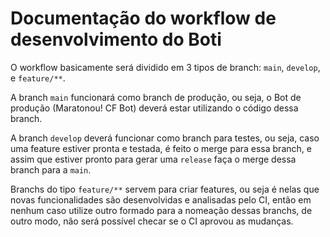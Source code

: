 # Documentação do workflow de desenvolvimento do Boti

O workflow basicamente será dividido em 3 tipos de branch: `main`,  `develop`, e `feature/**`.

A branch `main` funcionará como branch de produção, ou seja, o Bot de produção (Maratonou! CF Bot) deverá estar utilizando o código dessa branch.

A branch `develop` deverá funcionar como branch para testes, ou seja, caso uma feature estiver pronta e testada, é feito o merge para essa branch, e assim que estiver pronto para gerar uma `release` faça o merge dessa branch para a `main`.

Branchs do tipo `feature/**` servem para criar features, ou seja é nelas que novas funcionalidades são desenvolvidas e analisadas pelo CI, então em nenhum caso utilize outro formado para a nomeação dessas branchs, de outro modo, não será possível checar se o CI aprovou as mudanças.